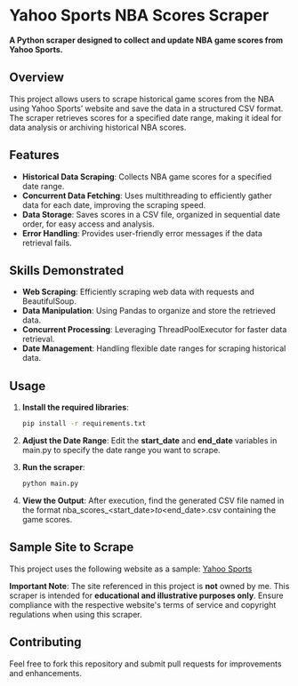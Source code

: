 # Yahoo Sports NBA Scores Scraper

**A Python scraper designed to collect and update NBA game scores from Yahoo Sports.** 

## Overview

This project allows users to scrape historical game scores from the NBA using Yahoo Sports’ website and save the data in a structured CSV format. The scraper retrieves scores for a specified date range, making it ideal for data analysis or archiving historical NBA scores.

## Features

- **Historical Data Scraping**: Collects NBA game scores for a specified date range.
- **Concurrent Data Fetching**: Uses multithreading to efficiently gather data for each date, improving the scraping speed.
- **Data Storage**: Saves scores in a CSV file, organized in sequential date order, for easy access and analysis.
- **Error Handling**: Provides user-friendly error messages if the data retrieval fails.

## Skills Demonstrated

- **Web Scraping**: Efficiently scraping web data with requests and BeautifulSoup.
- **Data Manipulation**: Using Pandas to organize and store the retrieved data.
- **Concurrent Processing**: Leveraging ThreadPoolExecutor for faster data retrieval.
- **Date Management**: Handling flexible date ranges for scraping historical data.

## Usage

1. **Install the required libraries**:
   ```bash
   pip install -r requirements.txt
   ```
   
2. **Adjust the Date Range**: Edit the **start_date** and **end_date** variables in main.py to specify the date range you want to scrape.

3. **Run the scraper**:
   ```bash
   python main.py
   ``` 
   
4. **View the Output**: After execution, find the generated CSV file named in the format nba_scores_<start_date>_to_<end_date>.csv containing the game scores.

## Sample Site to Scrape
This project uses the following website as a sample:
[Yahoo Sports](https://sports.yahoo.com/nba/scoreboard/)

**Important Note**: The site referenced in this project is **not** owned by me. This scraper is intended for **educational and illustrative purposes only**. Ensure compliance with the respective website's terms of service and copyright regulations when using this scraper.


## Contributing

   Feel free to fork this repository and submit pull requests for improvements and enhancements.


